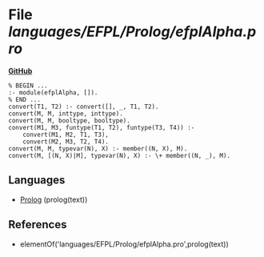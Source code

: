 # File _languages/EFPL/Prolog/efplAlpha.pro_
**[GitHub](https://github.com/softlang/yas/blob/master/languages/EFPL/Prolog/efplAlpha.pro)**
```
% BEGIN ...
:- module(efplAlpha, []).
% END ...
convert(T1, T2) :- convert([], _, T1, T2).
convert(M, M, inttype, inttype).
convert(M, M, booltype, booltype).
convert(M1, M3, funtype(T1, T2), funtype(T3, T4)) :-
    convert(M1, M2, T1, T3),
    convert(M2, M3, T2, T4).
convert(M, M, typevar(N), X) :- member((N, X), M).
convert(M, [(N, X)|M], typevar(N), X) :- \+ member((N, _), M).
```

## Languages
* [Prolog](../languages/Prolog.md) (prolog(text))

## References
* elementOf('languages/EFPL/Prolog/efplAlpha.pro',prolog(text))
